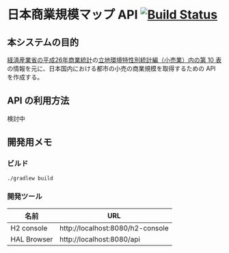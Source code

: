 # 日本商業規模マップ API [![Build Status](https://travis-ci.org/ptiringo/japan-commercial-map-api.svg?branch=master)](https://travis-ci.org/ptiringo/japan-commercial-map-api)
## 本システムの目的
[経済産業省の平成26年商業統計](http://www.meti.go.jp/statistics/tyo/syougyo/result-2.html)の[立地環境特性別統計編（小売業）内の第 10 表](http://www.meti.go.jp/statistics/tyo/syougyo/result-2/h26/index-ricchidata.html)の情報を元に、日本国内における都市の小売の商業規模を取得するための API を作成する。

## API の利用方法
検討中

## 開発用メモ
### ビルド
`./gradlew build`

### 開発ツール
| 名前        | URL                              |
| ----------- | -------------------------------- |
| H2 console  | http://localhost:8080/h2-console |
| HAL Browser | http://localhost:8080/api        |